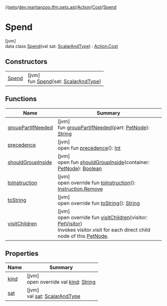 //[pets](../../../../../index.md)/[dev.martianzoo.tfm.pets.ast](../../../index.md)/[Action](../../index.md)/[Cost](../index.md)/[Spend](index.md)

# Spend

[jvm]\
data class [Spend](index.md)(val sat: [ScalarAndType](../../../-scalar-and-type/index.md)) : [Action.Cost](../index.md)

## Constructors

| | |
|---|---|
| [Spend](-spend.md) | [jvm]<br>fun [Spend](-spend.md)(sat: [ScalarAndType](../../../-scalar-and-type/index.md)) |

## Functions

| Name | Summary |
|---|---|
| [groupPartIfNeeded](../../../-pet-node/group-part-if-needed.md) | [jvm]<br>fun [groupPartIfNeeded](../../../-pet-node/group-part-if-needed.md)(part: [PetNode](../../../-pet-node/index.md)): [String](https://kotlinlang.org/api/latest/jvm/stdlib/kotlin/-string/index.html) |
| [precedence](../../../-pet-node/precedence.md) | [jvm]<br>open fun [precedence](../../../-pet-node/precedence.md)(): [Int](https://kotlinlang.org/api/latest/jvm/stdlib/kotlin/-int/index.html) |
| [shouldGroupInside](../../../-pet-node/should-group-inside.md) | [jvm]<br>open fun [shouldGroupInside](../../../-pet-node/should-group-inside.md)(container: [PetNode](../../../-pet-node/index.md)): [Boolean](https://kotlinlang.org/api/latest/jvm/stdlib/kotlin/-boolean/index.html) |
| [toInstruction](to-instruction.md) | [jvm]<br>open override fun [toInstruction](to-instruction.md)(): [Instruction.Remove](../../../-instruction/-remove/index.md) |
| [toString](to-string.md) | [jvm]<br>open override fun [toString](to-string.md)(): [String](https://kotlinlang.org/api/latest/jvm/stdlib/kotlin/-string/index.html) |
| [visitChildren](visit-children.md) | [jvm]<br>open override fun [visitChildren](visit-children.md)(visitor: [PetVisitor](../../../../dev.martianzoo.tfm.pets/-pet-visitor/index.md))<br>Invokes visitor.visit for each direct child node of this [PetNode](../../../-pet-node/index.md). |

## Properties

| Name | Summary |
|---|---|
| [kind](../kind.md) | [jvm]<br>open override val [kind](../kind.md): [String](https://kotlinlang.org/api/latest/jvm/stdlib/kotlin/-string/index.html) |
| [sat](sat.md) | [jvm]<br>val [sat](sat.md): [ScalarAndType](../../../-scalar-and-type/index.md) |
